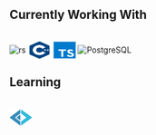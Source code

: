 ## Currently Working With
<div style="display: inline_block"><br>
  <img align="center" alt="rs" height="40" width="40" src="http://rust-lang.org/logos/rust-logo-64x64.png">
  <img align="center" alt="Cpp" height="30" width="40" src="https://github.com/devicons/devicon/blob/master/icons/cplusplus/cplusplus-plain.svg">
  <img align="center" alt="TS" height="30" width="40" src="https://raw.githubusercontent.com/devicons/devicon/v2.15.1/icons/typescript/typescript-plain.svg">
  <img align="center" alt="PostgreSQL" height="30" width="40" src="https://upload.wikimedia.org/wikipedia/commons/thumb/2/29/Postgresql_elephant.svg/745px-Postgresql_elephant.svg.png">
</div>

## Learning
<div style="display: inline_block"><br>
<img align="center" alt="fsharp" height="30" width="40" src="https://raw.githubusercontent.com/devicons/devicon/6910f0503efdd315c8f9b858234310c06e04d9c0/icons/fsharp/fsharp-original.svg">
</div>
